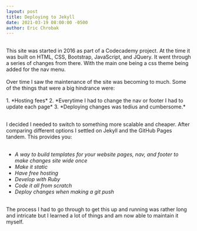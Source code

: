 ```yaml
---
layout: post
title: Deploying to Jekyll
date: 2021-03-19 08:00:00 -0500
author: Eric Chrobak
---
```

<br>
This site was started in 2016 as part of a Codecademy project. At the time it was built on HTML, CSS, Bootstrap, JavaScript, and JQuery. It went through a series of changes from there. With the main one being a css theme being added for the nav menu.<br>
<br>
Over time I saw the maintenance of the site was becoming to much. Some of the things that were a big hindrance were:<br>
<br>
1. *Hosting fees* 
2. *Everytime I had to change the nav or footer I had to update each page* 
3. *Deploying changes was tedius and cumbersome.*<br><br>

I decided I needed to switch to something more scalable and cheaper. After comparing different options I settled on Jekyll and the GitHub Pages tandem. This provides you:<br>
<br>
- *A way to build templates for your website pages, nav, and footer to make changes site wide once*
- *Make it static*
- *Have free hosting*
- *Develop with Ruby*
- *Code it all from scratch*
- *Deploy changes when making a git push*<br><br>

The process I had to go through to get this up and running was rather long and intricate but I learned a lot of things and am now able to maintain it myself. 